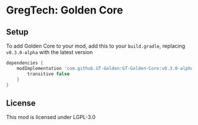 # GregTech: Golden Core

## Setup

To add Golden Core to your mod, add this to your `build.gradle`, replacing `v0.3.0-alpha` with the latest version

```groovy
dependencies {
    modImplementation 'com.github.GT-Golden:GT-Golden-Core:v0.3.0-alpha' {
        transitive false
    }
}
```

## License

This mod is licensed under LGPL-3.0